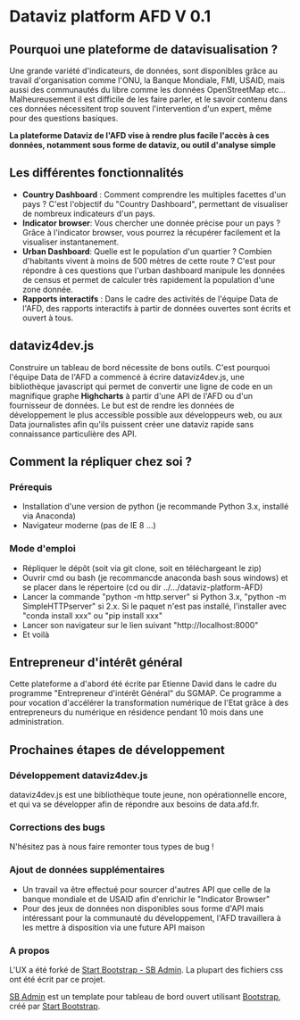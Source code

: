 # Dataviz platform AFD V 0.1

## Pourquoi une plateforme de datavisualisation ? 

Une grande variété d'indicateurs, de données, sont disponibles grâce au travail d'organisation comme l'ONU, la Banque Mondiale, FMI, USAID, mais aussi des communautés du libre comme les données OpenStreetMap etc... Malheureusement il est difficile de les faire parler, et le savoir contenu dans ces données nécessitent trop souvent l'intervention d'un expert, même pour des questions basiques.

__La plateforme Dataviz de l'AFD vise à rendre plus facile l'accès à ces données, notamment sous forme de dataviz, ou outil d'analyse simple__


## Les différentes fonctionnalités

* __Country Dashboard__ : Comment comprendre les multiples facettes d'un pays ? C'est l'objectif du "Country Dashboard", permettant de visualiser de nombreux indicateurs d'un pays.
* __Indicator browser__: Vous chercher une donnée précise pour un pays ? Grâce à l'indicator browser, vous pourrez la récupérer facilement et la visualiser instantanement. 
* __Urban Dashboard__: Quelle est le population d'un quartier ? Combien d'habitants vivent à moins de 500 mètres de cette route ? C'est pour répondre à ces questions que l'urban dashboard manipule les données de census et permet de calculer très rapidement la population d'une zone donnée.
* __Rapports interactifs__ : Dans le cadre des activités de l'équipe Data de l'AFD, des rapports interactifs à partir de données ouvertes sont écrits et ouvert à tous.

## dataviz4dev.js

Construire un tableau de bord nécessite de bons outils. C'est pourquoi l'équipe Data de l'AFD a commencé à écrire dataviz4dev.js, une bibliothèque javascript qui permet de convertir une ligne de code en un magnifique graphe __Highcharts__ à partir d'une API de l'AFD ou d'un fournisseur de données. Le but est de rendre les données de développement le plus accessible possible aux développeurs web, ou aux Data journalistes afin qu'ils puissent créer une dataviz rapide sans connaissance particulière des API.

## Comment la répliquer chez soi ? 

### Prérequis
* Installation d'une version de python (je recommande Python 3.x, installé via Anaconda)
* Navigateur moderne (pas de IE 8 ...)

### Mode d'emploi
* Répliquer le dépôt (soit via git clone, soit en téléchargeant le zip)
* Ouvrir cmd ou bash (je recommancde anaconda bash sous windows) et se placer dans le répertoire (cd ou dir ../.../dataviz-platform-AFD)
* Lancer la commande "python -m http.server" si Python 3.x, "python -m SimpleHTTPserver" si 2.x. Si le paquet n'est pas installé, l'installer avec "conda install xxx" ou "pip install xxx"
* Lancer son navigateur sur le lien suivant "http://localhost:8000"
* Et voilà


## Entrepreneur d'intérêt général

Cette plateforme a d'abord été écrite par Etienne David dans le cadre du programme "Entrepreneur d'intérêt Général" du SGMAP. Ce programme a pour vocation d'accélérer la transformation numérique de l'Etat grâce à des entrepreneurs du numérique en résidence pendant 10 mois dans une administration.

## Prochaines étapes de développement

### Développement dataviz4dev.js

dataviz4dev.js est une bibliothèque toute jeune, non opérationnelle encore, et qui va se développer afin de répondre aux besoins de data.afd.fr.

### Corrections des bugs

N'hésitez pas à nous faire remonter tous types de bug !

### Ajout de données supplémentaires
* Un travail va être effectué pour sourcer d'autres API que celle de la banque mondiale et de USAID afin d'enrichir le "Indicator Browser"
* Pour des jeux de données non disponibles sous forme d'API mais intéressant pour la communauté du développement, l'AFD travaillera à les mettre à disposition via une future API maison


### A propos

L'UX a été forké de [Start Bootstrap - SB Admin](https://startbootstrap.com/template-overviews/sb-admin/). La plupart des fichiers css ont été écrit par ce projet.

[SB Admin](http://startbootstrap.com/template-overviews/sb-admin/) est un template pour tableau de bord ouvert utilisant [Bootstrap](http://getbootstrap.com/), créé par [Start Bootstrap](http://startbootstrap.com/).



